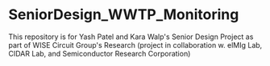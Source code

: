 # SeniorDesign_WWTP_Monitoring
This repository is for Yash Patel and Kara Walp's Senior Design Project as part of WISE Circuit Group's Research (project in collaboration w. elMIg Lab, CIDAR Lab, and Semiconductor Research Corporation)
